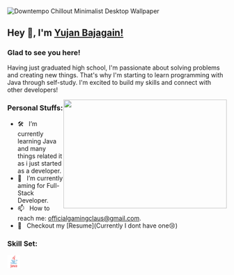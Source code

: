 
<img align="center"  width="500" img src="https://i.ibb.co/vhh6NQC/downtempo-chillout-minimalist-desktop-wallpaper-free-photo.jpg" alt="Downtempo Chillout Minimalist Desktop Wallpaper" >
</a>
</div>

## Hey 👋, I'm [Yujan Bajagain!](https://github.com/GamingClaus/)

### Glad to see you here! 

Having just graduated high school, I'm passionate about solving problems and creating new things. That's why I'm starting to learn programming with Java through self-study. I'm excited to build my skills and connect with other developers!

<img align="right" height="250" width="375" alt="" src="https://gifdb.com/images/high/coding-animated-laptop-flow-stream-ja04010rm5o68zfk.gif"/>

### Personal Stuffs:

- 🛠 &nbsp; I’m currently learning Java and many things related it as i just started as a developer.
- 🚀 &nbsp; I’m currently aming for Full-Stack Developer.
- 📫 &nbsp; How to reach me: officialgamingclaus@gmail.com.
- 📝 &nbsp; Checkout my [Resume](Currently I dont have one😢)


### Skill Set:

<code><img height="30" src="https://raw.githubusercontent.com/devicons/devicon/master/icons/java/java-original-wordmark.svg" alt="java"></code>
</code>



<div align="center">


</div>

